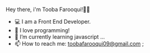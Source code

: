 Hey there, i'm Tooba Farooqui!👋🏻

- 💻 I am a Front End Developer.
- 👀 I love programming!
- 🌱 I’m currently learning javascript ...
- 📫 How to reach me: toobafarooqui09@gmail.com ; 


